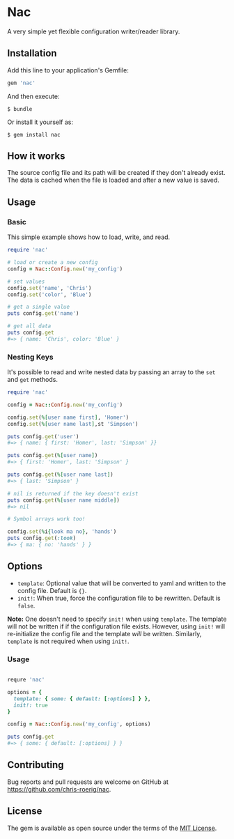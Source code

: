 # Nac

A very simple yet flexible configuration writer/reader library. 

## Installation

Add this line to your application's Gemfile:

```ruby
gem 'nac'
```

And then execute:

    $ bundle

Or install it yourself as:

    $ gem install nac

## How it works

The source config file and its path will be created if they don't 
already exist. The data is cached when the file is loaded and after a 
new value is saved.

## Usage

### Basic

This simple example shows how to load, write, and read. 

```ruby
require 'nac'

# load or create a new config
config = Nac::Config.new('my_config')

# set values
config.set('name', 'Chris')
config.set('color', 'Blue')

# get a single value
puts config.get('name')

# get all data
puts config.get
#=> { name: 'Chris', color: 'Blue' }
```

### Nesting Keys

It's possible to read and write nested data by passing an array to the `set` and `get`  methods.

```ruby
require 'nac'

config = Nac::Config.new('my_config')

config.set(%[user name first], 'Homer')
config.set(%[user name last],st 'Simpson')

puts config.get('user')
#=> { name: { first: 'Homer', last: 'Simpson' }}

puts config.get(%[user name])
#=> { first: 'Homer', last: 'Simpson' }

puts config.get(%[user name last])
#=> { last: 'Simpson' }

# nil is returned if the key doesn't exist
puts config.get(%[user name middle])
#=> nil

# Symbol arrays work too!

config.set(%i{look ma no}, 'hands')
puts config.get(:look)
#=> { ma: { no: 'hands' } }
```

## Options

* `template`: Optional value that will be converted to yaml and written to the config file. Default is `{}`.
* `init!`: When true, force the configuration file to be rewritten. Default is `false`.

**Note:** One doesn't need to specify `init!` when using `template`. 
The template will not be written if if the configuration file exists.
However, using `init!` will re-initialize the config file and the 
template *will* be written. Similarly, `template` is not required when 
using `init!`.

### Usage

```ruby

requre 'nac'

options = {
  template: { some: { default: [:options] } },
  init!: true
}

config = Nac::Config.new('my_config', options)

puts config.get
#=> { some: { default: [:options] } }

```


## Contributing

Bug reports and pull requests are welcome on GitHub at https://github.com/chris-roerig/nac.

## License

The gem is available as open source under the terms of the [MIT License](https://opensource.org/licenses/MIT).
